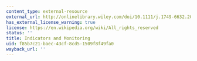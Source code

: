 ```yaml
---
content_type: external-resource
external_url: http://onlinelibrary.wiley.com/doi/10.1111/j.1749-6632.2009.05321.x/abstract
has_external_license_warning: true
license: https://en.wikipedia.org/wiki/All_rights_reserved
status: ''
title: Indicators and Monitoring
uid: f85b7c21-baec-43cf-8cd5-1509f8f49fa0
wayback_url: ''
---
```

